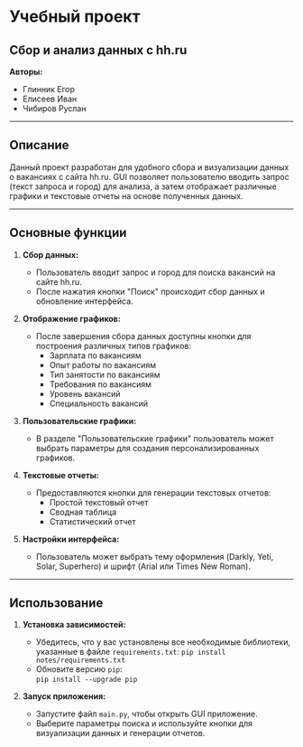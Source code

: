 # Учебный проект
## Сбор и анализ данных с hh.ru

**Авторы:**
- Глинник Егор
- Елисеев Иван
- Чибиров Руслан

---

## Описание

Данный проект разработан для удобного сбора и визуализации данных о вакансиях с сайта hh.ru. GUI позволяет пользователю вводить запрос (текст запроса и город) для анализа, а затем отображает различные графики и текстовые отчеты на основе полученных данных.

---

## Основные функции

1. **Сбор данных:**
   - Пользователь вводит запрос и город для поиска вакансий на сайте hh.ru.
   - После нажатия кнопки "Поиск" происходит сбор данных и обновление интерфейса.

2. **Отображение графиков:**
   - После завершения сбора данных доступны кнопки для построения различных типов графиков:
     - Зарплата по вакансиям
     - Опыт работы по вакансиям
     - Тип занятости по вакансиям
     - Требования по вакансиям
     - Уровень вакансий
     - Специальность вакансий

3. **Пользовательские графики:**
   - В разделе "Пользовательские графики" пользователь может выбрать параметры для создания персонализированных графиков.

4. **Текстовые отчеты:**
   - Предоставляются кнопки для генерации текстовых отчетов:
     - Простой текстовый отчет
     - Сводная таблица
     - Статистический отчет

5. **Настройки интерфейса:**
   - Пользователь может выбрать тему оформления (Darkly, Yeti, Solar, Superhero) и шрифт (Arial или Times New Roman).

---

## Использование

1. **Установка зависимостей:**
   - Убедитесь, что у вас установлены все необходимые библиотеки, указанные в файле `requirements.txt`:
   `pip install notes/requirements.txt`
   - Обновите версию `pip`:  
   `pip install --upgrade pip`

2. **Запуск приложения:**
   - Запустите файл `main.py`, чтобы открыть GUI приложение.
   - Выберите параметры поиска и используйте кнопки для визуализации данных и генерации отчетов.

